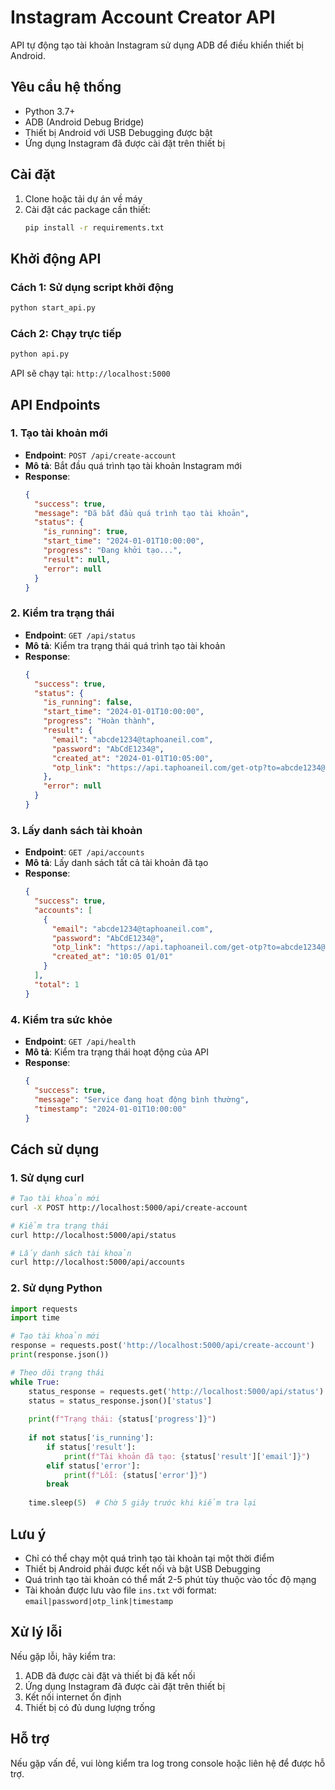 # Instagram Account Creator API

API tự động tạo tài khoản Instagram sử dụng ADB để điều khiển thiết bị Android.

## Yêu cầu hệ thống

- Python 3.7+
- ADB (Android Debug Bridge)
- Thiết bị Android với USB Debugging được bật
- Ứng dụng Instagram đã được cài đặt trên thiết bị

## Cài đặt

1. Clone hoặc tải dự án về máy
2. Cài đặt các package cần thiết:
   ```bash
   pip install -r requirements.txt
   ```

## Khởi động API

### Cách 1: Sử dụng script khởi động
```bash
python start_api.py
```

### Cách 2: Chạy trực tiếp
```bash
python api.py
```

API sẽ chạy tại: `http://localhost:5000`

## API Endpoints

### 1. Tạo tài khoản mới
- **Endpoint**: `POST /api/create-account`
- **Mô tả**: Bắt đầu quá trình tạo tài khoản Instagram mới
- **Response**:
  ```json
  {
    "success": true,
    "message": "Đã bắt đầu quá trình tạo tài khoản",
    "status": {
      "is_running": true,
      "start_time": "2024-01-01T10:00:00",
      "progress": "Đang khởi tạo...",
      "result": null,
      "error": null
    }
  }
  ```

### 2. Kiểm tra trạng thái
- **Endpoint**: `GET /api/status`
- **Mô tả**: Kiểm tra trạng thái quá trình tạo tài khoản
- **Response**:
  ```json
  {
    "success": true,
    "status": {
      "is_running": false,
      "start_time": "2024-01-01T10:00:00",
      "progress": "Hoàn thành",
      "result": {
        "email": "abcde1234@taphoaneil.com",
        "password": "AbCdE1234@",
        "created_at": "2024-01-01T10:05:00",
        "otp_link": "https://api.taphoaneil.com/get-otp?to=abcde1234@taphoaneil.com"
      },
      "error": null
    }
  }
  ```

### 3. Lấy danh sách tài khoản
- **Endpoint**: `GET /api/accounts`
- **Mô tả**: Lấy danh sách tất cả tài khoản đã tạo
- **Response**:
  ```json
  {
    "success": true,
    "accounts": [
      {
        "email": "abcde1234@taphoaneil.com",
        "password": "AbCdE1234@",
        "otp_link": "https://api.taphoaneil.com/get-otp?to=abcde1234@taphoaneil.com",
        "created_at": "10:05 01/01"
      }
    ],
    "total": 1
  }
  ```

### 4. Kiểm tra sức khỏe
- **Endpoint**: `GET /api/health`
- **Mô tả**: Kiểm tra trạng thái hoạt động của API
- **Response**:
  ```json
  {
    "success": true,
    "message": "Service đang hoạt động bình thường",
    "timestamp": "2024-01-01T10:00:00"
  }
  ```

## Cách sử dụng

### 1. Sử dụng curl

```bash
# Tạo tài khoản mới
curl -X POST http://localhost:5000/api/create-account

# Kiểm tra trạng thái
curl http://localhost:5000/api/status

# Lấy danh sách tài khoản
curl http://localhost:5000/api/accounts
```

### 2. Sử dụng Python

```python
import requests
import time

# Tạo tài khoản mới
response = requests.post('http://localhost:5000/api/create-account')
print(response.json())

# Theo dõi trạng thái
while True:
    status_response = requests.get('http://localhost:5000/api/status')
    status = status_response.json()['status']
    
    print(f"Trạng thái: {status['progress']}")
    
    if not status['is_running']:
        if status['result']:
            print(f"Tài khoản đã tạo: {status['result']['email']}")
        elif status['error']:
            print(f"Lỗi: {status['error']}")
        break
    
    time.sleep(5)  # Chờ 5 giây trước khi kiểm tra lại
```

## Lưu ý

- Chỉ có thể chạy một quá trình tạo tài khoản tại một thời điểm
- Thiết bị Android phải được kết nối và bật USB Debugging
- Quá trình tạo tài khoản có thể mất 2-5 phút tùy thuộc vào tốc độ mạng
- Tài khoản được lưu vào file `ins.txt` với format: `email|password|otp_link|timestamp`

## Xử lý lỗi

Nếu gặp lỗi, hãy kiểm tra:
1. ADB đã được cài đặt và thiết bị đã kết nối
2. Ứng dụng Instagram đã được cài đặt trên thiết bị
3. Kết nối internet ổn định
4. Thiết bị có đủ dung lượng trống

## Hỗ trợ

Nếu gặp vấn đề, vui lòng kiểm tra log trong console hoặc liên hệ để được hỗ trợ.
